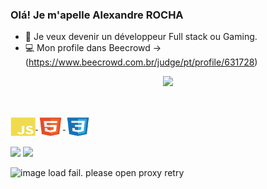 ### Olá! Je m'apelle Alexandre ROCHA 
- 🔭 Je veux devenir un développeur Full stack ou Gaming.
- 💻 Mon profile dans Beecrowd -> (https://www.beecrowd.com.br/judge/pt/profile/631728)

<div align="center">
  <a href="https://github.com/AlexandreRochaQ">
  <img height="180em" src="https://github-readme-stats.vercel.app/api?username=AlexandreRochaQ&show_icons=true&theme=dark&include_all_commits=true&count_private=true"/>
</div>
  
  ## 
  
  <div style="display: inline_block"><br>
   <img align="center" alt="Rafa-Js" height="30" width="40" src="https://raw.githubusercontent.com/devicons/devicon/master/icons/javascript/javascript-plain.svg">
  <img align="center" alt="Rafa-HTML" height="30" width="40" src="https://raw.githubusercontent.com/devicons/devicon/master/icons/html5/html5-original.svg">
  <img align="center" alt="Rafa-CSS" height="30" width="40" src="https://raw.githubusercontent.com/devicons/devicon/master/icons/css3/css3-original.svg">
   <br>
</div>
  
  <div> 
    <br>
  <a href="https://www.instagram.com/dre.cpp/" target="_blank"><img src="https://img.shields.io/badge/-Instagram-%23E4405F?style=for-the-badge&logo=instagram&logoColor=white" target="_blank"></a>
  <a href = "mailto:alexandre.rocha.pro@gmail.com"><img src="https://img.shields.io/badge/-Gmail-%23333?style=for-the-badge&logo=gmail&logoColor=white" target="_blank"></a> 
 <br>
 
</div>

![image load fail. please open proxy retry](https://github.com/fz6m/commit-snake/blob/snk/snk.svg)
